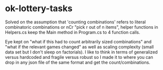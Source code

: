 # ok-lottery-tasks

Solved on the assumption that 'counting combinations' refers to literal combinatoric combinations or nCr "pick r out of n items", helper functions in Helpers.cs keep the Main method in Program.cs to 4 function calls.

Eye kept on "what if this had to count arbitrarily sized combinations" and "what if the relevant games changed" as well as scaling complexity (small data set but I don't sleep on factorials). I like to think in terms of generalized versus hardcoded and fragile versus robust so I made it to where you can drop in any json file of the same format and get the count/combinations. 
